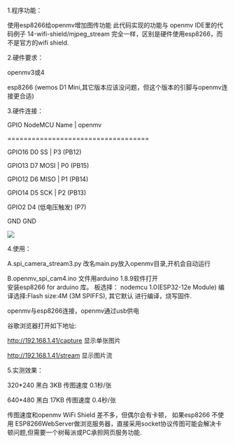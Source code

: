 


1.程序功能：

使用esp8266给openmv增加图传功能
此代码实现的功能与 openmv IDE里的代码例子 14-wifi-shield/mjpeg_stream 完全一样，区别是硬件使用esp8266，而不是官方的wifi shield.

2.硬件要求：

openmv3或4

esp8266 (wemos D1 Mini,其它版本应该没问题，但这个版本的引脚与openmv连接更合适)

3.硬件连接：

   GPIO    NodeMCU   Name   |   openmv
   
   ===================================
   
 GPIO16       D0      SS    |   P3  (PB12) 
 
 GPIO13       D7      MOSI  |   P0  (PB15) 
 
 GPIO12       D6      MISO  |   P1  (PB14) 
 
 GPIO14       D5      SCK   |   P2  (PB13) 
 
 GPIO2        D4 (低电压触发)  (P7) 
 
   GND                          GND 
   
<img src="https://github.com/lixy123/openmv-MJPEG-by-esp8266/blob/master/IMG_190907.jpg">

4.使用：
  
  A.spi_camera_stream3.py 改名main.py放入openmv目录,开机会自动运行
  
  B.openmv_spi_cam4.ino 文件用arduino 1.8.9软件打开  
  安装esp8266 for arduino 库。
  板选择： nodemcu 1.0(ESP32-12e Module)
  编译选择:Flash size:4M (3M SPIFFS), 其它默认
  进行编译，烧写固件.
  
  openmv与esp8266连接，openmv通过usb供电
  
  谷歌浏览器打开如下地址:
  
  http://192.168.1.41/capture 显示单张图片
  
  http://192.168.1.41/stream  显示图片流
  
5.实测效果：

  320*240 黑白 3KB  传图速度 0.1秒/张 
  
  640*480 黑白 17KB 传图速度 0.4秒/张 
  
  传图速度和openmv WiFi Shield 差不多，但偶尔会有卡顿，
  如果esp8266 不使用 ESP8266WebServer做浏览服务器，直接采用socket协议传图可能会解决卡顿问题,但需要一个树莓派或PC承担网页服务功能.
